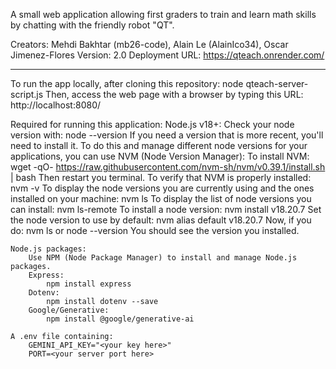 A small web application allowing first graders to train and learn math skills by chatting with the friendly robot "QT".

Creators: Mehdi Bakhtar (mb26-code), Alain Le (AlainIco34), Oscar Jimenez-Flores
Version: 2.0
Deployment URL: https://qteach.onrender.com/


----------------------------------
To run the app locally, after cloning this repository:
    node qteach-server-script.js
Then, access the web page with a browser by typing this URL:
    http://localhost:8080/


Required for running this application:
    Node.js v18+:
        Check your node version with:
            node --version
        If you need a version that is more recent, you'll need to install it.
        To do this and manage different node versions for your applications, you can use NVM (Node Version Manager):
            To install NVM:
                wget -qO- https://raw.githubusercontent.com/nvm-sh/nvm/v0.39.1/install.sh | bash
            Then restart you terminal.
            To verify that NVM is properly installed:
                nvm -v
            To display the node versions you are currently using and the ones installed on your machine:
                nvm ls
            To display the list of node versions you can install:
                nvm ls-remote
            To install a node version:
                nvm install v18.20.7
            Set the node version to use by default:
                nvm alias default v18.20.7
            Now, if you do:
                nvm ls
                or
                node --version
            You should see the version you installed.

    Node.js packages:
        Use NPM (Node Package Manager) to install and manage Node.js packages.
        Express:
            npm install express
        Dotenv:
            npm install dotenv --save
        Google/Generative:
            npm install @google/generative-ai
    
    A .env file containing:
        GEMINI_API_KEY="<your key here>"
        PORT=<your server port here>
